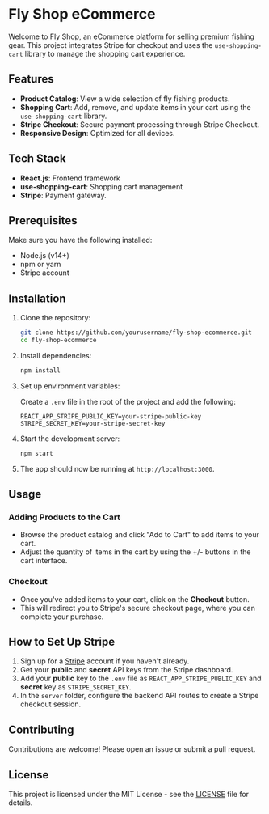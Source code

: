 # Fly Shop eCommerce

Welcome to Fly Shop, an eCommerce platform for selling premium fishing gear. This project integrates Stripe for checkout and uses the `use-shopping-cart` library to manage the shopping cart experience.

## Features

- **Product Catalog**: View a wide selection of fly fishing products.
- **Shopping Cart**: Add, remove, and update items in your cart using the `use-shopping-cart` library.
- **Stripe Checkout**: Secure payment processing through Stripe Checkout.
- **Responsive Design**: Optimized for all devices.
  
## Tech Stack

- **React.js**: Frontend framework
- **use-shopping-cart**: Shopping cart management
- **Stripe**: Payment gateway.

## Prerequisites

Make sure you have the following installed:

- Node.js (v14+)
- npm or yarn
- Stripe account

## Installation

1. Clone the repository:

    ```bash
    git clone https://github.com/yourusername/fly-shop-ecommerce.git
    cd fly-shop-ecommerce
    ```

2. Install dependencies:

    ```bash
    npm install
    ```

3. Set up environment variables:

    Create a `.env` file in the root of the project and add the following:

    ```env
    REACT_APP_STRIPE_PUBLIC_KEY=your-stripe-public-key
    STRIPE_SECRET_KEY=your-stripe-secret-key
    ```

4. Start the development server:

    ```bash
    npm start
    ```

5. The app should now be running at `http://localhost:3000`.

## Usage

### Adding Products to the Cart

- Browse the product catalog and click "Add to Cart" to add items to your cart.
- Adjust the quantity of items in the cart by using the +/- buttons in the cart interface.

### Checkout

- Once you've added items to your cart, click on the **Checkout** button.
- This will redirect you to Stripe's secure checkout page, where you can complete your purchase.


## How to Set Up Stripe

1. Sign up for a [Stripe](https://stripe.com) account if you haven't already.
2. Get your **public** and **secret** API keys from the Stripe dashboard.
3. Add your **public** key to the `.env` file as `REACT_APP_STRIPE_PUBLIC_KEY` and **secret** key as `STRIPE_SECRET_KEY`.
4. In the `server` folder, configure the backend API routes to create a Stripe checkout session.


## Contributing

Contributions are welcome! Please open an issue or submit a pull request.

## License

This project is licensed under the MIT License - see the [LICENSE](LICENSE) file for details.

